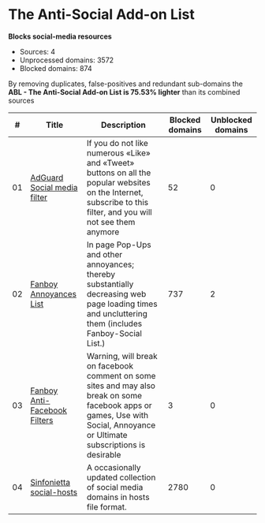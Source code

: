 # The Anti-Social Add-on List

**Blocks social-media resources**

-   Sources: 4
-   Unprocessed domains: 3572
-   Blocked domains: 874

By removing duplicates, false-positives and redundant sub-domains the **ABL - The Anti-Social Add-on List is 75.53% lighter** than its combined sources

| #   | Title                                                                                                     | Description                                                                                                                                                                      | Blocked domains | Unblocked domains |
| --- | --------------------------------------------------------------------------------------------------------- | -------------------------------------------------------------------------------------------------------------------------------------------------------------------------------- | --------------- | ----------------- |
| 01  | [AdGuard Social media filter](https://filters.adtidy.org/extension/chromium/filters/4.txt)                | If you do not like numerous «Like» and «Tweet» buttons on all the popular websites on the Internet, subscribe to this filter, and you will not see them anymore                  | 52              | 0                 |
| 02  | [Fanboy Annoyances List](https://easylist-downloads.adblockplus.org/fanboy-annoyance.txt)                 | In page Pop-Ups and other annoyances; thereby substantially decreasing web page loading times and uncluttering them (includes Fanboy-Social List.)                               | 737             | 2                 |
| 03  | [Fanboy Anti-Facebook Filters](https://fanboy.co.nz/fanboy-antifacebook.txt)                              | Warning, will break on facebook comment on some sites and may also break on some facebook apps or games, Use with Social, Annoyance or Ultimate subscriptions is desirable       | 3               | 0                 |
| 04  | [Sinfonietta social-hosts](https://raw.githubusercontent.com/Sinfonietta/hostfiles/master/social-hosts)   | A occasionally updated collection of social media domains in hosts file format.                                                                                                  | 2780            | 0                 |

